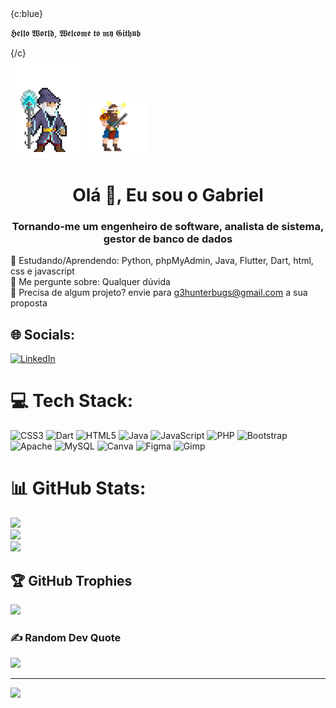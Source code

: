 <div float=left>
{c:blue}<p>𝕳𝖊𝖑𝖑𝖔 𝖂𝖔𝖗𝖑𝖉, 𝖂𝖊𝖑𝖈𝖔𝖒𝖊 𝖙𝖔 𝖒𝖞 𝕲𝖎𝖙𝖍𝖚𝖇 </p>{/c}
</div>
<div float=right>
  <img height="160" src="Ice_Mage.gif"/>
  <img height="98" src="dwarf.gif"/>
  
</div>

<h1 align="center">Olá 🐻, Eu sou o Gabriel</h1>
<h3 align="center">Tornando-me um engenheiro de software, analista de sistema, gestor de banco de dados </h3>

📖 Estudando/Aprendendo: Python, phpMyAdmin, Java, Flutter, Dart, html, css e javascript<br>
💬 Me pergunte sobre: Qualquer dúvida<br>
📂 Precisa de algum projeto? envie para g3hunterbugs@gmail.com a sua proposta


## 🌐 Socials:
[![LinkedIn](https://img.shields.io/badge/LinkedIn-%230077B5.svg?logo=linkedin&logoColor=white)](https://linkedin.com/in/https://www.linkedin.com/in/gabriel-morozini-2aa28b251/overlay/about-this-profile/?lipi=urn%3Ali%3Apage%3Ad_flagship3_profile_view_base%3BcqjvctFgTTyQQm3TDuWcOQ%3D%3D) 

# 💻 Tech Stack:
![CSS3](https://img.shields.io/badge/css3-%231572B6.svg?style=for-the-badge&logo=css3&logoColor=white) ![Dart](https://img.shields.io/badge/dart-%230175C2.svg?style=for-the-badge&logo=dart&logoColor=white) ![HTML5](https://img.shields.io/badge/html5-%23E34F26.svg?style=for-the-badge&logo=html5&logoColor=white) ![Java](https://img.shields.io/badge/java-%23ED8B00.svg?style=for-the-badge&logo=openjdk&logoColor=white) ![JavaScript](https://img.shields.io/badge/javascript-%23323330.svg?style=for-the-badge&logo=javascript&logoColor=%23F7DF1E) ![PHP](https://img.shields.io/badge/php-%23777BB4.svg?style=for-the-badge&logo=php&logoColor=white) ![Bootstrap](https://img.shields.io/badge/bootstrap-%238511FA.svg?style=for-the-badge&logo=bootstrap&logoColor=white) ![Apache](https://img.shields.io/badge/apache-%23D42029.svg?style=for-the-badge&logo=apache&logoColor=white) ![MySQL](https://img.shields.io/badge/mysql-4479A1.svg?style=for-the-badge&logo=mysql&logoColor=white) ![Canva](https://img.shields.io/badge/Canva-%2300C4CC.svg?style=for-the-badge&logo=Canva&logoColor=white) ![Figma](https://img.shields.io/badge/figma-%23F24E1E.svg?style=for-the-badge&logo=figma&logoColor=white) ![Gimp](https://img.shields.io/badge/Gimp-657D8B?style=for-the-badge&logo=gimp&logoColor=FFFFFF)
# 📊 GitHub Stats:
![](https://github-readme-stats.vercel.app/api?username=G3programmer&theme=dark&hide_border=false&include_all_commits=true&count_private=false)<br/>
![](https://github-readme-streak-stats.herokuapp.com/?user=G3programmer&theme=dark&hide_border=false)<br/>
![](https://github-readme-stats.vercel.app/api/top-langs/?username=G3programmer&theme=dark&hide_border=false&include_all_commits=true&count_private=false&layout=compact)

## 🏆 GitHub Trophies
![](https://github-profile-trophy.vercel.app/?username=G3programmer&theme=radical&no-frame=false&no-bg=true&margin-w=4)

### ✍️ Random Dev Quote
![](https://quotes-github-readme.vercel.app/api?type=horizontal&theme=tokyonight)

---
[![](https://visitcount.itsvg.in/api?id=G3programmer&icon=0&color=0)](https://visitcount.itsvg.in)

<!-- Proudly created with GPRM ( https://gprm.itsvg.in ) -->
